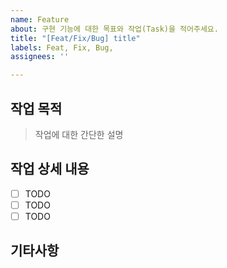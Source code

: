 ```yaml
---
name: Feature
about: 구현 기능에 대한 목표와 작업(Task)을 적어주세요.
title: "[Feat/Fix/Bug] title"
labels: Feat, Fix, Bug, 
assignees: ''

---
```


## 작업 목적

> 작업에 대한 간단한 설명

## 작업 상세 내용

- [ ] TODO
- [ ] TODO
- [ ] TODO

## 기타사항
